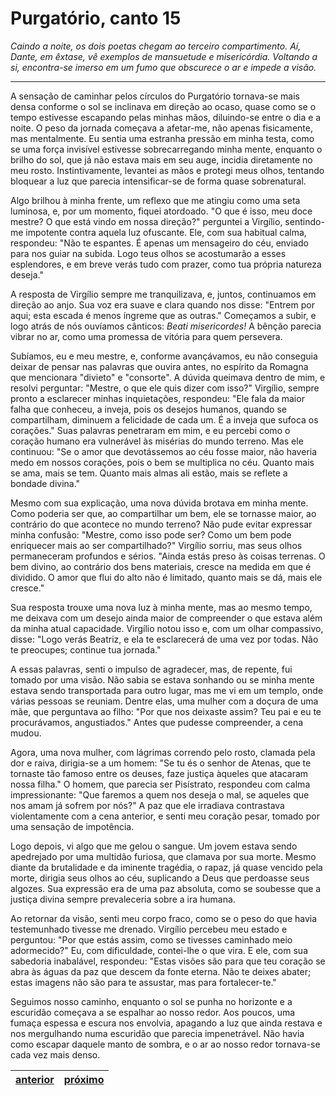 # Purgatório, canto 15

_Caindo a noite, os dois poetas chegam ao terceiro compartimento. Aí, Dante, em êxtase, vê exemplos de mansuetude e misericórdia. Voltando a si, encontra-se imerso em um fumo que obscurece o ar e impede a visão._

---

A sensação de caminhar pelos círculos do Purgatório tornava-se mais densa conforme o sol se inclinava em direção ao ocaso, quase como se o tempo estivesse escapando pelas minhas mãos, diluindo-se entre o dia e a noite. O peso da jornada começava a afetar-me, não apenas fisicamente, mas mentalmente. Eu sentia uma estranha pressão em minha testa, como se uma força invisível estivesse sobrecarregando minha mente, enquanto o brilho do sol, que já não estava mais em seu auge, incidia diretamente no meu rosto. Instintivamente, levantei as mãos e protegi meus olhos, tentando bloquear a luz que parecia intensificar-se de forma quase sobrenatural.

Algo brilhou à minha frente, um reflexo que me atingiu como uma seta luminosa, e, por um momento, fiquei atordoado. "O que é isso, meu doce mestre? O que está vindo em nossa direção?" perguntei a Virgílio, sentindo-me impotente contra aquela luz ofuscante. Ele, com sua habitual calma, respondeu: "Não te espantes. É apenas um mensageiro do céu, enviado para nos guiar na subida. Logo teus olhos se acostumarão a esses esplendores, e em breve verás tudo com prazer, como tua própria natureza deseja."

A resposta de Virgílio sempre me tranquilizava, e, juntos, continuamos em direção ao anjo. Sua voz era suave e clara quando nos disse: "Entrem por aqui; esta escada é menos íngreme que as outras." Começamos a subir, e logo atrás de nós ouvíamos cânticos: *Beati misericordes!* A bênção parecia vibrar no ar, como uma promessa de vitória para quem persevera.

Subíamos, eu e meu mestre, e, conforme avançávamos, eu não conseguia deixar de pensar nas palavras que ouvira antes, no espírito da Romagna que mencionara "divieto" e "consorte". A dúvida queimava dentro de mim, e resolvi perguntar: "Mestre, o que ele quis dizer com isso?" Virgílio, sempre pronto a esclarecer minhas inquietações, respondeu: "Ele fala da maior falha que conheceu, a inveja, pois os desejos humanos, quando se compartilham, diminuem a felicidade de cada um. É a inveja que sufoca os corações." Suas palavras penetraram em mim, e eu percebi como o coração humano era vulnerável às misérias do mundo terreno. Mas ele continuou: "Se o amor que devotássemos ao céu fosse maior, não haveria medo em nossos corações, pois o bem se multiplica no céu. Quanto mais se ama, mais se tem. Quanto mais almas ali estão, mais se reflete a bondade divina."

Mesmo com sua explicação, uma nova dúvida brotava em minha mente. Como poderia ser que, ao compartilhar um bem, ele se tornasse maior, ao contrário do que acontece no mundo terreno? Não pude evitar expressar minha confusão: "Mestre, como isso pode ser? Como um bem pode enriquecer mais ao ser compartilhado?" Virgílio sorriu, mas seus olhos permaneceram profundos e sérios. "Ainda estás preso às coisas terrenas. O bem divino, ao contrário dos bens materiais, cresce na medida em que é dividido. O amor que flui do alto não é limitado, quanto mais se dá, mais ele cresce."

Sua resposta trouxe uma nova luz à minha mente, mas ao mesmo tempo, me deixava com um desejo ainda maior de compreender o que estava além da minha atual capacidade. Virgílio notou isso e, com um olhar compassivo, disse: "Logo verás Beatriz, e ela te esclarecerá de uma vez por todas. Não te preocupes; continue tua jornada."

A essas palavras, senti o impulso de agradecer, mas, de repente, fui tomado por uma visão. Não sabia se estava sonhando ou se minha mente estava sendo transportada para outro lugar, mas me vi em um templo, onde várias pessoas se reuniam. Dentre elas, uma mulher com a doçura de uma mãe, que perguntava ao filho: "Por que nos deixaste assim? Teu pai e eu te procurávamos, angustiados." Antes que pudesse compreender, a cena mudou.

Agora, uma nova mulher, com lágrimas correndo pelo rosto, clamada pela dor e raiva, dirigia-se a um homem: "Se tu és o senhor de Atenas, que te tornaste tão famoso entre os deuses, faze justiça àqueles que atacaram nossa filha." O homem, que parecia ser Pisístrato, respondeu com calma impressionante: "Que faremos a quem nos deseja o mal, se aqueles que nos amam já sofrem por nós?" A paz que ele irradiava contrastava violentamente com a cena anterior, e senti meu coração pesar, tomado por uma sensação de impotência.

Logo depois, vi algo que me gelou o sangue. Um jovem estava sendo apedrejado por uma multidão furiosa, que clamava por sua morte. Mesmo diante da brutalidade e da iminente tragédia, o rapaz, já quase vencido pela morte, dirigia seus olhos ao céu, suplicando a Deus que perdoasse seus algozes. Sua expressão era de uma paz absoluta, como se soubesse que a justiça divina sempre prevaleceria sobre a ira humana.

Ao retornar da visão, senti meu corpo fraco, como se o peso do que havia testemunhado tivesse me drenado. Virgílio percebeu meu estado e perguntou: "Por que estás assim, como se tivesses caminhado meio adormecido?" Eu, com dificuldade, contei-lhe o que vira. E ele, com sua sabedoria inabalável, respondeu: "Estas visões são para que teu coração se abra às águas da paz que descem da fonte eterna. Não te deixes abater; estas imagens não são para te assustar, mas para fortalecer-te."

Seguimos nosso caminho, enquanto o sol se punha no horizonte e a escuridão começava a se espalhar ao nosso redor. Aos poucos, uma fumaça espessa e escura nos envolvia, apagando a luz que ainda restava e nos mergulhando numa escuridão que parecia impenetrável. Não havia como escapar daquele manto de sombra, e o ar ao nosso redor tornava-se cada vez mais denso.

| [anterior](/b_purgatorio/14/README.md) | [próximo](/b_purgatorio/16/README.md) |
|----------|---------|